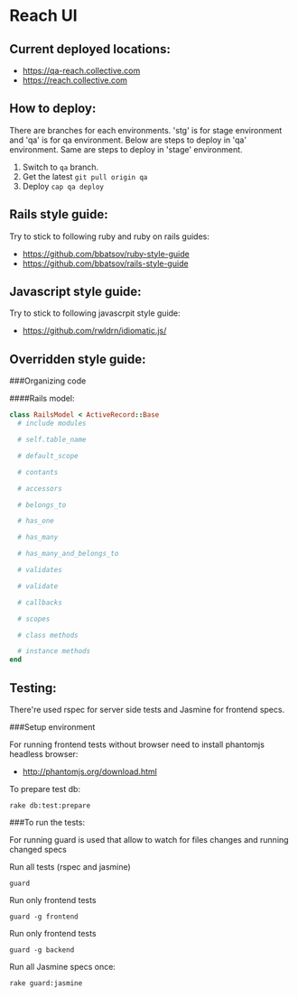 Reach UI
========

Current deployed locations:
-
* https://qa-reach.collective.com
* https://reach.collective.com

How to deploy:
-

There are branches for each environments. 'stg' is for stage environment and 'qa' is for qa environment. Below are steps to deploy in 'qa' environment. Same are steps to deploy in 'stage' environment.

1. Switch to `qa` branch.
2. Get the latest `git pull origin qa`
3. Deploy `cap qa deploy`

Rails style guide:
-
Try to stick to following ruby and ruby on rails guides:

* https://github.com/bbatsov/ruby-style-guide
* https://github.com/bbatsov/rails-style-guide

Javascript style guide:
-
Try to stick to following javascrpit style guide:

* https://github.com/rwldrn/idiomatic.js/

Overridden style guide:
-

###Organizing code

####Rails model:
```ruby
class RailsModel < ActiveRecord::Base
  # include modules

  # self.table_name

  # default_scope

  # contants

  # accessors

  # belongs_to

  # has_one

  # has_many

  # has_many_and_belongs_to

  # validates

  # validate

  # callbacks

  # scopes

  # class methods

  # instance methods
end
```

Testing:
-

There're used rspec for server side tests and Jasmine for frontend specs.

###Setup environment

For running frontend tests without browser need to install phantomjs headless browser:

* http://phantomjs.org/download.html

To prepare test db:

    rake db:test:prepare

###To run the tests:

For running guard is used that allow to watch for files changes and running changed specs

Run all tests (rspec and jasmine)

    guard

Run only frontend tests

    guard -g frontend

Run only frontend tests

    guard -g backend

Run all Jasmine specs once:

    rake guard:jasmine
